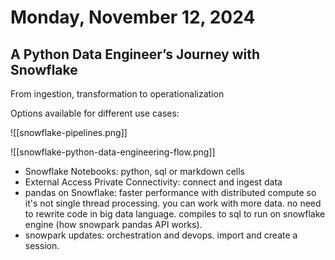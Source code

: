 # Monday, November 12, 2024
## A Python Data Engineer’s Journey with Snowflake
From ingestion, transformation to operationalization

Options available for different use cases:

![[snowflake-pipelines.png]]

![[snowflake-python-data-engineering-flow.png]]

- Snowflake Notebooks: python, sql or markdown cells
- External Access Private Connectivity: connect and ingest data
- pandas on Snowflake: faster performance with distributed compute so it's not single thread processing. you can work with more data. no need to rewrite code in big data language. compiles to sql to run on snowflake engine (how snowpark pandas API works). 
- snowpark updates: orchestration and devops. import and create a session.
